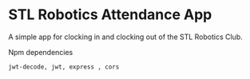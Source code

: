 # STL Robotics Attendance App

A simple app for clocking in and clocking out of the STL Robotics Club.

Npm dependencies 
```
jwt-decode, jwt, express , cors
```   